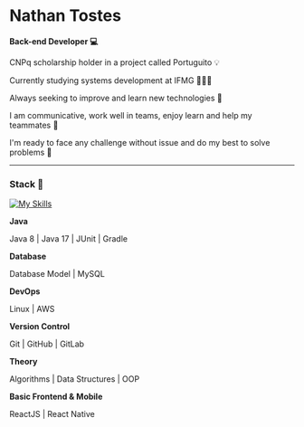# Nathan Tostes

**Back-end Developer 💻**

<p>CNPq scholarship holder in a project called Portuguito 💡</p>
<p>Currently studying systems development at IFMG 👨🏾‍🎓</p>
<p>Always seeking to improve and learn new technologies 🚀</p>
<p>I am communicative, work well in teams, enjoy learn and help my teammates 🌱</p>
<p>I'm ready to face any challenge without issue and do my best to solve problems 🎯</p>

---
### Stack 💼 
[![My Skills](https://skillicons.dev/icons?i=java,mysql,linux,aws,git,github,gitlab,html,css,js,react)](https://skillicons.dev)

**Java**
<p>Java 8 | Java 17 | JUnit | Gradle</p>

**Database**
<p>Database Model | MySQL</p>

**DevOps**
<p>Linux | AWS</p>

**Version Control**
<p>Git | GitHub | GitLab</p>

**Theory**
<p>Algorithms | Data Structures | OOP</p>

**Basic Frontend & Mobile**
<p>ReactJS | React Native</p>
